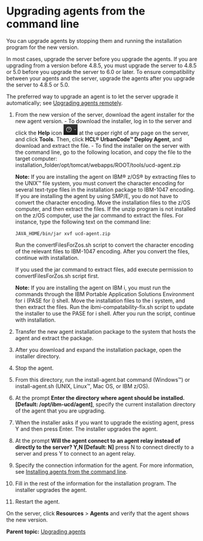 # Upgrading agents from the command line

You can upgrade agents by stopping them and running the installation program for the new version.

In most cases, upgrade the server before you upgrade the agents. If you are upgrading from a version before 4.8.5, you must upgrade the server to 4.8.5 or 5.0 before you upgrade the server to 6.0 or later. To ensure compatibility between your agents and the server, upgrade the agents after you upgrade the server to 4.8.5 or 5.0.

The preferred way to upgrade an agent is to let the server upgrade it automatically; see [Upgrading agents remotely](upgrade_agent_remote.md).

1.   From the new version of the server, download the agent installer for the new agent version. 
    -   To download the installer, log in to the server and click the **Help** icon ![](../images/help_button.gif) at the upper right of any page on the server, and click **Tools**. Then, click **HCL® UrbanCode™ Deploy Agent**, and download and extract the file.
    -   To find the installer on the server with the command line, go to the following location, and copy the file to the target computer: installation\_folder/opt/tomcat/webapps/ROOT/tools/ucd-agent.zip

        **Note:** If you are installing the agent on IBM® z/OS® by extracting files to the UNIX™ file system, you must convert the character encoding for several text-type files in the installation package to IBM-1047 encoding. If you are installing the agent by using SMP/E, you do not have to convert the character encoding. Move the installation files to the z/OS computer, and then extract the files. If the unzip program is not installed on the z/OS computer, use the jar command to extract the files. For instance, type the following text on the command line:

        ```
        JAVA_HOME/bin/jar xvf ucd-agent.zip
        ```

        Run the convertFilesForZos.sh script to convert the character encoding of the relevant files to IBM-1047 encoding. After you convert the files, continue with installation.

        If you used the jar command to extract files, add execute permission to convertFilesForZos.sh script first.

        **Note:** If you are installing the agent on IBM i, you must run the commands through the IBM Portable Application Solutions Environment for i \(PASE for i\) shell. Move the installation files to the i system, and then extract the files. Run the ibmi-compatability-fix.sh script to update the installer to use the PASE for i shell. After you run the script, continue with installation.

2.   Transfer the new agent installation package to the system that hosts the agent and extract the package. 
3.   After you download and expand the installation package, open the installer directory. 
4.   Stop the agent. 
5.   From this directory, run the install-agent.bat command \(Windows™\) or install-agent.sh \(UNIX, Linux™, Mac OS, or IBM z/OS\). 
6.   At the prompt **Enter the directory where agent should be installed. \[Default: /opt/ibm-ucd/agent\]**, specify the current installation directory of the agent that you are upgrading. 
7.   When the installer asks if you want to upgrade the existing agent, press Y and then press Enter. The installer upgrades the agent.
8.   At the prompt **Will the agent connect to an agent relay instead of directly to the server? Y,N \[Default: N\]** press N to connect directly to a server and press Y to connect to an agent relay. 
9.   Specify the connection information for the agent. For more information, see [Installing agents from the command line](agentInstall.md).
10.  Fill in the rest of the information for the installation program. The installer upgrades the agent.
11.  Restart the agent. 

On the server, click **Resources** \> **Agents** and verify that the agent shows the new version.

**Parent topic:** [Upgrading agents](../../com.ibm.udeploy.install.doc/topics/upgradeAgents.md)


